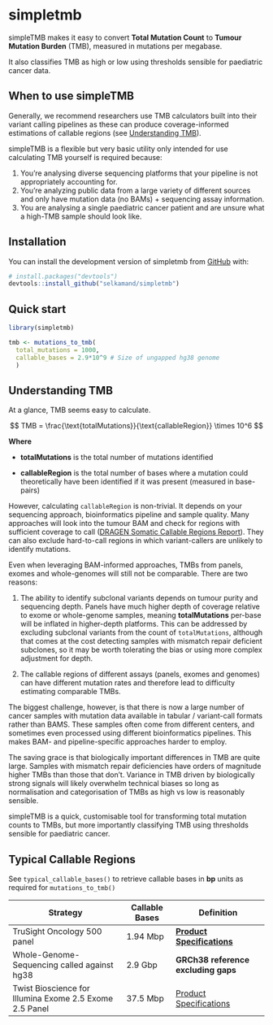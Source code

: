 
<!-- README.md is generated from README.Rmd. Please edit that file -->

# simpletmb

<!-- badges: start -->

<!-- badges: end -->

simpleTMB makes it easy to convert **Total Mutation Count** to **Tumour
Mutation Burden** (TMB), measured in mutations per megabase.

It also classifies TMB as high or low using thresholds sensible for
paediatric cancer data.

## When to use simpleTMB

Generally, we recommend researchers use TMB calculators built into their
variant calling pipelines as these can produce coverage-informed
estimations of callable regions (see [Understanding
TMB](#understanding-tmb)).

simpleTMB is a flexible but very basic utility only intended for use
calculating TMB yourself is required because:

1.  You’re analysing diverse sequencing platforms that your pipeline is
    not appropriately accounting for.
2.  You’re analyzing public data from a large variety of different
    sources and only have mutation data (no BAMs) + sequencing assay
    information.
3.  You are analysing a single paediatric cancer patient and are unsure
    what a high-TMB sample should look like.

## Installation

You can install the development version of simpletmb from
[GitHub](https://github.com/) with:

``` r
# install.packages("devtools")
devtools::install_github("selkamand/simpletmb")
```

## Quick start

``` r
library(simpletmb)

tmb <- mutations_to_tmb(
  total_mutations = 1000, 
  callable_bases = 2.9*10^9 # Size of ungapped hg38 genome
  )
```

## Understanding TMB

At a glance, TMB seems easy to calculate.

$$
TMB = \frac{\text{totalMutations}}{\text{callableRegion}} \times 10^6
$$

**Where**

- **totalMutations** is the total number of mutations identified

- **callableRegion** is the total number of bases where a mutation could
  theoretically have been identified if it was present (measured in
  base-pairs)

However, calculating `callableRegion` is non-trivial. It depends on your
sequencing approach, bioinformatics pipeline and sample quality. Many
approaches will look into the tumour BAM and check for regions with
sufficient coverage to call ([DRAGEN Somatic Callable Regions
Report](https://jp.support.illumina.com/content/dam/illumina-support/help/Illumina_DRAGEN_Bio_IT_Platform_v3_7_1000000141465/Content/SW/Informatics/Dragen/SomaticCallableReport_fDG.htm)).
They can also exclude hard-to-call regions in which variant-callers are
unlikely to identify mutations.

Even when leveraging BAM-informed approaches, TMBs from panels, exomes
and whole-genomes will still not be comparable. There are two reasons:

1.  The ability to identify subclonal variants depends on tumour purity
    and sequencing depth. Panels have much higher depth of coverage
    relative to exome or whole-genome samples, meaning
    **totalMutations** per-base will be inflated in higher-depth
    platforms. This can be addressed by excluding subclonal variants
    from the count of `totalMutations`, although that comes at the cost
    detecting samples with mismatch repair deficient subclones, so it
    may be worth tolerating the bias or using more complex adjustment
    for depth.

2.  The callable regions of different assays (panels, exomes and
    genomes) can have different mutation rates and therefore lead to
    difficulty estimating comparable TMBs.

The biggest challenge, however, is that there is now a large number of
cancer samples with mutation data available in tabular / variant-call
formats rather than BAMS. These samples often come from different
centers, and sometimes even processed using different bioinformatics
pipelines. This makes BAM- and pipeline-specific approaches harder to
employ.

The saving grace is that biologically important differences in TMB are
quite large. Samples with mismatch repair deficiencies have orders of
magnitude higher TMBs than those that don’t. Variance in TMB driven by
biologically strong signals will likely overwhelm technical biases so
long as normalisation and categorisation of TMBs as high vs low is
reasonably sensible.

simpleTMB is a quick, customisable tool for transforming total mutation
counts to TMBs, but more importantly classifying TMB using thresholds
sensible for paediatric cancer.

## Typical Callable Regions

See `typical_callable_bases()` to retrieve callable bases in **bp**
units as required for `mutations_to_tmb()`

| Strategy | Callable Bases | Definition |
|----|----|----|
| TruSight Oncology 500 panel | 1.94 Mbp | [**Product Specifications**](https://sapac.illumina.com/products/by-type/clinical-research-products/trusight-oncology-500.html) |
| Whole-Genome-Sequencing called against hg38 | 2.9 Gbp | **GRCh38 reference excluding gaps** |
| Twist Bioscience for Illumina Exome 2.5 Exome 2.5 Panel | 37.5 Mbp | [Product Specifications](https://sapac.illumina.com/products/by-type/sequencing-kits/library-prep-kits/dna-prep-exome-enrichment.html) |
